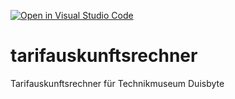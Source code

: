 [![Open in Visual Studio Code](https://classroom.github.com/assets/open-in-vscode-2e0aaae1b6195c2367325f4f02e2d04e9abb55f0b24a779b69b11b9e10269abc.svg)](https://classroom.github.com/online_ide?assignment_repo_id=17529585&assignment_repo_type=AssignmentRepo)
# tarifauskunftsrechner
Tarifauskunftsrechner für Technikmuseum Duisbyte
